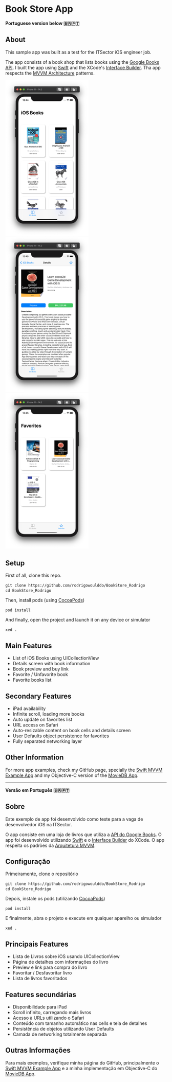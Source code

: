 # Book Store App

**Portuguese version below 🇧🇷🇵🇹**

## About
This sample app was built as a test for the ITSector iOS engineer job.

The app consists of a book shop that lists books using the [Google Books API](https://developers.google.com/books). I built the app using [Swift](https://developer.apple.com/swift/) and the XCode's [Interface Builder](https://developer.apple.com/library/archive/documentation/ToolsLanguages/Conceptual/Xcode_Overview/UsingInterfaceBuilder.html#//apple_ref/doc/uid/TP40010215-CH42-SW1). Tha app respects the [MVVM Architecture](https://www.raywenderlich.com/34-design-patterns-by-tutorials-mvvm) patterns.

<img src="./Screenshots/book-list.png" width="260" /><img src="./Screenshots/book-detail.png" width="260" />
<img src="./Screenshots/favorites-list.png" width="260" />

## Setup
First of all, clone this repo.

```
git clone https://github.com/rodrigowoulddo/BookStore_Rodrigo
cd BookStore_Rodrigo
```

Then, install pods (using [CocoaPods](https://cocoapods.org/))
```
pod install
```

And finally, open the project and launch it on any device or simulator
```
xed .
```

## Main Features
- List of iOS Books using UICollectionView
- Details screen with book information
- Book preview and buy link
- Favorite / Unfavorite book
- Favorite books list
## Secondary Features
- iPad availability
- Infinite scroll, loading more books
- Auto update on favorites list
- URL access on Safari
- Auto-resizable content on book cells and details screen
- User Defaults object persistence for favorites
- Fully separated networking layer

## Other Information
For more app examples, check my GitHub page, specially the [Swift MVVM Example App](https://github.com/rodrigowoulddo/Swift-MVVM-Example-App) and my Objective-C version of the [MovieDB App](https://github.com/rodrigowoulddo/MovieDB-Objective-C).

___

**Versão em Português 🇧🇷🇵🇹**

## Sobre
Este exemplo de app foi desenvolvido como teste para a vaga de desenvolvedor iOS na ITSector.

O app consiste em uma loja de livros que utiliza a [API do Google Books](https://developers.google.com/books). O app foi desenvolvido utilizando [Swift](https://developer.apple.com/swift/) e o [Interface Builder](https://developer.apple.com/library/archive/documentation/ToolsLanguages/Conceptual/Xcode_Overview/UsingInterfaceBuilder.html#//apple_ref/doc/uid/TP40010215-CH42-SW1) do XCode. O app respeita os padrões da [Arquitetura MVVM](https://www.raywenderlich.com/34-design-patterns-by-tutorials-mvvm).

## Configuração
Primeiramente, clone o repositório

```
git clone https://github.com/rodrigowoulddo/BookStore_Rodrigo
cd BookStore_Rodrigo
```

Depois, instale os pods (utilizando [CocoaPods](https://cocoapods.org/))
```
pod install
```

E finalmente, abra o projeto e execute em qualquer aparelho ou simulador
```
xed .
```
## Principais Features
- Lista de Livros sobre iOS usando UICollectionView
- Página de detalhes com informações do livro
- Preview e link para compra do livro
- Favoritar / Desfavoritar livro
- Lista de livros favoritados

## Features secundárias
- Disponibilidade para iPad
- Scroll infinito, carregando mais livros
- Acesso à URLs utilizando o Safari
- Conteúdo com tamanho automático nas cells e tela de detalhes
- Persistência de objetos utilizando User Defaults
- Camada de networking totalmente separada

## Outras Informações
Para mais exemplos, verifique minha página do GitHub, principalmente o [Swift MVVM Example App](https://github.com/rodrigowoulddo/Swift-MVVM-Example-App) e a minha implementação em Objective-C do [MovieDB App](https://github.com/rodrigowoulddo/MovieDB-Objective-C).
